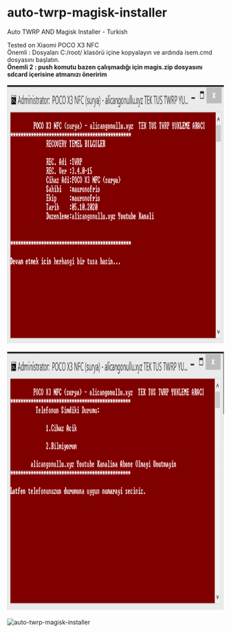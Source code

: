# auto-twrp-magisk-installer
Auto TWRP AND Magisk Installer - Turkish

Tested on Xiaomi POCO X3 NFC
<br>
Önemli : Dosyaları C:/root/ klasörü içine kopyalayın ve ardında isem.cmd dosyasını başlatın.
<br>
<b>Önemli 2 : push komutu bazen çalışmadığı için magis.zip dosyasını sdcard içerisine atmanızı öneririm</b>
<br><br>
<img src="https://raw.githubusercontent.com/alicangnll/auto-twrp-magisk-installer/main/pic/1.png" alt="auto-twrp-magisk-installer" width="100%" height="600">
<br><br>
<img src="https://raw.githubusercontent.com/alicangnll/auto-twrp-magisk-installer/main/pic/2.png" alt="auto-twrp-magisk-installer" width="100%" height="600">
<br><br>
<img src="https://raw.githubusercontent.com/alicangnll/auto-twrp-magisk-installer/main/pic/3.png" alt="auto-twrp-magisk-installer" width="100%" height="600">
<br><br>
